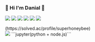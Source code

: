 ### 🌱 Hi I'm Danial 🌱

<img src = "https://img.shields.io/badge/node.js-20232a.svg?style=flat&logo=nodedotjs&logoColor=#5FA04E"> <img src = "https://img.shields.io/badge/ts-node-20232a.svg?style=flat&logo=ts-node&logoColor=#3178C6"> <img src = "https://img.shields.io/badge/nestjs-20232a.svg?style=flat&logo=nestjs&logoColor=#E0234E"> <img src = "https://img.shields.io/badge/python-20232a.svg?style=flat&logo=python&logoColor=#3776AB"> <img src = "https://img.shields.io/badge/mongodb-20232a.svg?style=flat&logo=mongodb&logoColor=#47A248"> <img src = "https://img.shields.io/badge/jupyter-20232a.svg?style=flat&logo=jupyter&logoColor=#F37626"> 
<!-- 
<img src = "https://img.shields.io/badge/amazonaws-20232a.svg?style=flat&logo=amazonaws&logoColor=#232F3E">
-->
<!-- [![Solved.ac Profile](http://mazassumnida.wtf/api/v2/generate_badge?boj=superhoneybee)] -->(https://solved.ac/profile/superhoneybee) <br>
<!-- ![Anurag's GitHub stats](https://github-readme-stats.vercel.app/api?username=dania0x4C&show_icons=true&theme=radical) -->

<img src="https://github-readme-stats.vercel.app/api/top-langs/?username=Kimclick&layout=compact&theme=dark"/>
```jupyter(python + node.js)```
